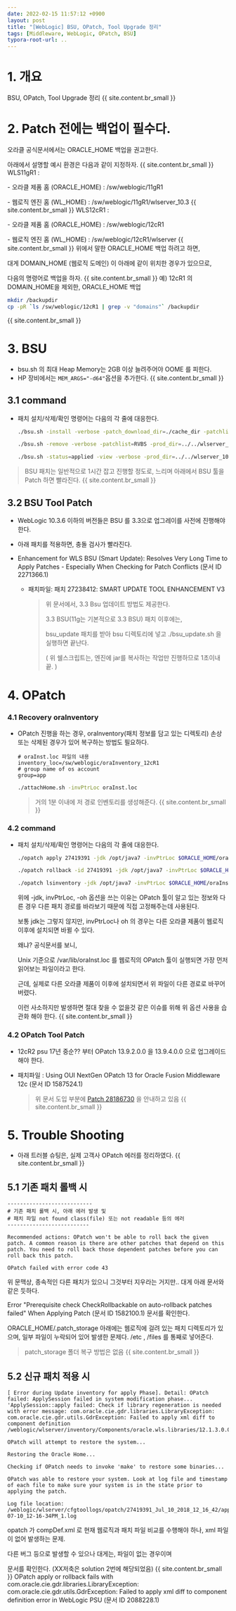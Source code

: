 ```yaml
---
date: 2022-02-15 11:57:12 +0900
layout: post
title: "[WebLogic] BSU, OPatch, Tool Upgrade 정리"
tags: [Middleware, WebLogic, OPatch, BSU]
typora-root-url: ..
---
```



# 1. 개요

BSU, OPatch, Tool Upgrade 정리
{{ site.content.br_small }}
# 2. Patch 전에는 백업이 필수다.

오라클 공식문서에서는 ORACLE_HOME 백업을 권고한다.

아래에서 설명할 예시 환경은 다음과 같이 지정하자.
{{ site.content.br_small }}
WLS11gR1 :

 \- 오라클 제품 홈 (ORACLE_HOME) : /sw/weblogic/11gR1

 \- 웹로직 엔진 홈 (WL_HOME) : /sw/weblogic/11gR1/wlserver_10.3
{{ site.content.br_small }}
WLS12cR1 :

 \- 오라클 제품 홈 (ORACLE_HOME) : /sw/weblogic/12cR1

 \- 웹로직 엔진 홈 (WL_HOME) : /sw/weblogic/12cR1/wlserver
{{ site.content.br_small }}
위에서 말한 ORACLE_HOME 백업 하려고 하면,

대게 DOMAIN_HOME (웹로직 도메인) 이 아래에 같이 위치한 경우가 있으므로,

다음의 명령어로 백업을 하자.
{{ site.content.br_small }}
예) 12cR1 의 DOMAIN_HOME을 제외한, ORACLE_HOME 백업

```sh
mkdir /backupdir
cp -pR `ls /sw/weblogic/12cR1 | grep -v "domains"` /backupdir
```
{{ site.content.br_small }}
# 3. BSU

* bsu.sh 의 최대 Heap Memory는 2GB 이상 늘려주어야 OOME 를 피한다.
* HP 장비에서는 `MEM_ARGS="-d64"`옵션을 추가한다.
{{ site.content.br_small }}
## 3.1 command

* 패치 설치/삭제/확인 명령어는 다음의 각 줄에 대응한다.

  ```sh
  ./bsu.sh -install -verbose -patch_download_dir=./cache_dir -patchlist=RVBS -prod_dir=../../wlserver_10.3 -log=../install_DEM4.log
  
  ./bsu.sh -remove -verbose -patchlist=RVBS -prod_dir=../../wlserver_10.3 -log=../remove_RVBS.log
  
  ./bsu.sh -status=applied -view -verbose -prod_dir=../../wlserver_10.3
  ```

  

> BSU 패치는 일반적으로 1시간 잡고 진행할 정도로, 느리며 아래에서 BSU 툴을 Patch 하면 빨라진다.
{{ site.content.br_small }}
## 3.2 BSU Tool Patch

* WebLogic 10.3.6 이하의 버전들은 BSU 를 3.3으로 업그레이를 사전에 진행해야 한다.

* 아래 패치를 적용하면, 충돌 검사가 빨라진다.

* Enhancement for WLS BSU (Smart Update): Resolves Very Long Time to Apply Patches - Especially When Checking for Patch Conflicts (문서 ID 2271366.1)

  * 패치파일: 패치 27238412: SMART UPDATE TOOL ENHANCEMENT V3

    > 위 문서에서, 3.3 Bsu 업데이트 방법도 제공한다.
    >
    > 3.3 BSU(11g는 기본적으로 3.3 BSU) 패치 이후에는,
    >
    > bsu_update 패치를 받아 bsu 디렉토리에 넣고 ./bsu_update.sh 을 실행하면 끝난다.
    >
    > ( 위 쉘스크립트는, 엔진에 jar를 복사하는 작업만 진행하므로 1초이내 끝. )

  

# 4. OPatch

### 4.1 Recovery oraInventory

* OPatch 진행을 하는 경우, oraInventory(패치 정보를 담고 있는 디렉토리) 손상 또는 삭제된 경우가 있어 복구하는 방법도 필요하다.

  ```oraInst.loc
  # oraInst.loc 파일의 내용
  inventory_loc=/sw/weblogic/oraInventory_12cR1
  # group name of os account
  group=app
  ```

  ```sh
  ./attachHome.sh -invPtrLoc oraInst.loc
  ```

  > 거의 1분 이내에 저 경로 인벤토리를 생성해준다.
{{ site.content.br_small }}
### 4.2 command

* 패치 설치/삭제/확인 명령어는 다음의 각 줄에 대응한다.

  ```sh
  ./opatch apply 27419391 -jdk /opt/java7 -invPtrLoc $ORACLE_HOME/oraInst.loc -oh $ORACLE_HOME
  
  ./opatch rollback -id 27419391 -jdk /opt/java7 -invPtrLoc $ORACLE_HOME/oraInst.loc -oh $ORACLE_HOME
  
  ./opatch lsinventory -jdk /opt/java7 -invPtrLoc $ORACLE_HOME/oraInst.loc -oh $ORACLE_HOME
  ```

  

  위에 -jdk, invPtrLoc, -oh 옵션을 쓰는 이유는 OPatch 툴이 알고 있는 정보와 다른 경우 다른 패치 경로를 바라보기 때문에 직접 고정해주는데 사용된다.

  보통 jdk는 그렇지 않지만, invPtrLoc나 oh 의 경우는 다른 오라클 제품이 웹로직 이후에 설치되면 바뀔 수 있다.

  왜냐? 공식문서를 보니,

  Unix 기준으로 /var/lib/oraInst.loc 를 웹로직의 OPatch 툴이 실행되면 가장 먼저 읽어보는 파일이라고 한다.

  근데, 실제로 다른 오라클 제품이 이후에 설치되면서 위 파일이 다른 경로로 바꾸어 버렸다.

  이런 사소하지만 발생하면 절대 찾을 수 없을것 같은 이슈를 위해 위 옵션 사용을 습관화 해야 한다.
{{ site.content.br_small }}
### 4.2 OPatch Tool Patch

* 12cR2 psu 17년 중순?? 부터 OPatch 13.9.2.0.0 을 13.9.4.0.0 으로 업그레이드 해야 한다.

* 패치파일 : Using OUI NextGen OPatch 13 for Oracle Fusion Middleware 12c (문서 ID 1587524.1)

  > 위 문서 도입 부분에 [Patch 28186730](https://support.oracle.com/epmos/faces/ui/patch/PatchDetail.jspx?parent=DOCUMENT&sourceId=1587524.1&patchId=28186730) 을 안내하고 있음
{{ site.content.br_small }}
# 5. Trouble Shooting

* 아래 트러블 슈팅은, 실제 고객사 OPatch 에러를 정리하였다.
{{ site.content.br_small }}
## 5.1 기존 패치 롤백 시

```
---------------------------
# 기존 패치 롤백 시, 아래 에러 발생 및
# 패치 파일 not found class(file) 또는 not readable 등의 에러
--------------------------

Recommended actions: OPatch won't be able to roll back the given patch. A common reason is there are other patches that depend on this patch. You need to roll back those dependent patches before you can roll back this patch.

OPatch failed with error code 43
```

위 문맥상, 종속적인 다른 패치가 있으니 그것부터 지우라는 거지만.. 대게 아래 문서와 같은 듯하다.

Error "Prerequisite check CheckRollbackable on auto-rollback patches failed" When Applying Patch (문서 ID 1582100.1) 문서를 확인한다.

ORACLE_HOME/.patch_storage 아래에는 웹로직에 걸려 있는 패치 디렉토리가 있으며, 일부 파일이 누락되어 있어 발생한 문제다. /etc , /files 를 통째로 넣어준다.

> patch_storage 폴더 복구 방법은 없음
{{ site.content.br_small }}
## 5.2 신규 패치 적용 시

```
[ Error during Update inventory for apply Phase]. Detail: OPatch failed: ApplySession failed in system modification phase... 'ApplySession::apply failed: Check if library regeneration is needed with error message: com.oracle.cie.gdr.libraries.LibraryException: com.oracle.cie.gdr.utils.GdrException: Failed to apply xml diff to component definition /weblogic/wlserver/inventory/Components/oracle.wls.libraries/12.1.3.0.0/compDef.xml'

OPatch will attempt to restore the system...

Restoring the Oracle Home...

Checking if OPatch needs to invoke 'make' to restore some binaries...

OPatch was able to restore your system. Look at log file and timestamp of each file to make sure your system is in the state prior to applying the patch.

Log file location: /weblogic/wlserver/cfgtoollogs/opatch/27419391_Jul_10_2018_12_16_42/apply2018-07-10_12-16-34PM_1.log
```

opatch 가 compDef.xml 로 현재 웹로직과 패치 파일 비교를 수행해야 하나, xml 파일이 없어 발생하는 문제.

다른 버그 등으로 발생할 수 있으나 대게는, 파일이 없는 경우이며

문서를 확인한다. (XX저축은 solution 2번에 해당되었음)
{{ site.content.br_small }}
OPatch apply or rollback fails with com.oracle.cie.gdr.libraries.LibraryException: com.oracle.cie.gdr.utils.GdrException: Failed to apply xml diff to component definition error in WebLogic PSU (문서 ID 2088228.1)

